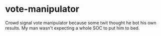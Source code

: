 # vote-manipulator
Crowd signal vote manipulator because some twit thought he bot his own results. My man wasn't expecting a whole SOC to put him to bed.
